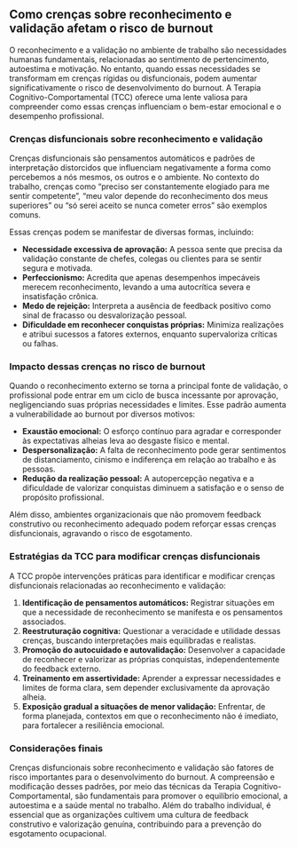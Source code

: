 
## Como crenças sobre reconhecimento e validação afetam o risco de burnout

O reconhecimento e a validação no ambiente de trabalho são necessidades humanas fundamentais, relacionadas ao sentimento de pertencimento, autoestima e motivação. No entanto, quando essas necessidades se transformam em crenças rígidas ou disfuncionais, podem aumentar significativamente o risco de desenvolvimento do burnout. A Terapia Cognitivo-Comportamental (TCC) oferece uma lente valiosa para compreender como essas crenças influenciam o bem-estar emocional e o desempenho profissional.

### Crenças disfuncionais sobre reconhecimento e validação

Crenças disfuncionais são pensamentos automáticos e padrões de interpretação distorcidos que influenciam negativamente a forma como percebemos a nós mesmos, os outros e o ambiente. No contexto do trabalho, crenças como “preciso ser constantemente elogiado para me sentir competente”, “meu valor depende do reconhecimento dos meus superiores” ou “só serei aceito se nunca cometer erros” são exemplos comuns.

Essas crenças podem se manifestar de diversas formas, incluindo:

- **Necessidade excessiva de aprovação:** A pessoa sente que precisa da validação constante de chefes, colegas ou clientes para se sentir segura e motivada.
- **Perfeccionismo:** Acredita que apenas desempenhos impecáveis merecem reconhecimento, levando a uma autocrítica severa e insatisfação crônica.
- **Medo de rejeição:** Interpreta a ausência de feedback positivo como sinal de fracasso ou desvalorização pessoal.
- **Dificuldade em reconhecer conquistas próprias:** Minimiza realizações e atribui sucessos a fatores externos, enquanto supervaloriza críticas ou falhas.

### Impacto dessas crenças no risco de burnout

Quando o reconhecimento externo se torna a principal fonte de validação, o profissional pode entrar em um ciclo de busca incessante por aprovação, negligenciando suas próprias necessidades e limites. Esse padrão aumenta a vulnerabilidade ao burnout por diversos motivos:

- **Exaustão emocional:** O esforço contínuo para agradar e corresponder às expectativas alheias leva ao desgaste físico e mental.
- **Despersonalização:** A falta de reconhecimento pode gerar sentimentos de distanciamento, cinismo e indiferença em relação ao trabalho e às pessoas.
- **Redução da realização pessoal:** A autopercepção negativa e a dificuldade de valorizar conquistas diminuem a satisfação e o senso de propósito profissional.

Além disso, ambientes organizacionais que não promovem feedback construtivo ou reconhecimento adequado podem reforçar essas crenças disfuncionais, agravando o risco de esgotamento.

### Estratégias da TCC para modificar crenças disfuncionais

A TCC propõe intervenções práticas para identificar e modificar crenças disfuncionais relacionadas ao reconhecimento e validação:

1. **Identificação de pensamentos automáticos:** Registrar situações em que a necessidade de reconhecimento se manifesta e os pensamentos associados.
2. **Reestruturação cognitiva:** Questionar a veracidade e utilidade dessas crenças, buscando interpretações mais equilibradas e realistas.
3. **Promoção do autocuidado e autovalidação:** Desenvolver a capacidade de reconhecer e valorizar as próprias conquistas, independentemente do feedback externo.
4. **Treinamento em assertividade:** Aprender a expressar necessidades e limites de forma clara, sem depender exclusivamente da aprovação alheia.
5. **Exposição gradual a situações de menor validação:** Enfrentar, de forma planejada, contextos em que o reconhecimento não é imediato, para fortalecer a resiliência emocional.

### Considerações finais

Crenças disfuncionais sobre reconhecimento e validação são fatores de risco importantes para o desenvolvimento do burnout. A compreensão e modificação desses padrões, por meio das técnicas da Terapia Cognitivo-Comportamental, são fundamentais para promover o equilíbrio emocional, a autoestima e a saúde mental no trabalho. Além do trabalho individual, é essencial que as organizações cultivem uma cultura de feedback construtivo e valorização genuína, contribuindo para a prevenção do esgotamento ocupacional.
```
